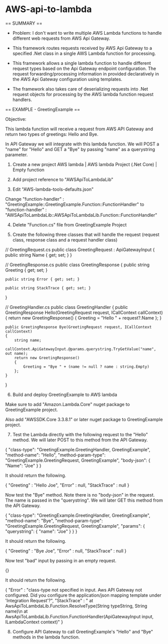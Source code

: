 # AWS-api-to-lambda

== SUMMARY ==

- Problem: I don't want to write multiple AWS Lambda functions to handle different web requests from AWS Api Gateway.

- This framework routes requests received by AWS Api Gateway to a specified .Net class in a single AWS Lambda function for processing.

- This framework allows a single lambda function to handle different request types based on the Api Gateway endpoint configuration.
The request forwarding/processing information in provided declaratively in the AWS Api Gateway configuration using templates.

- The framework also takes care of deserializing requests into .Net request objects for processing by the AWS lambda function request handlers.


== EXAMPLE - GreetingExample ==

Objective: 

This lambda function will receive a request from AWS API Gateway and return
two types of greetings: Hello and Bye.

In API Gateway we will integrate with this lambda function.
We will POST a "name" for "Hello" and GET a "Bye" by passing "name" as a querystring parameter.

1. Create a new project
AWS lambda | AWS lambda Project (.Net Core) | Empty function


2. Add project reference to "AWSApiToLambdaLib"


3. Edit "AWS-lambda-tools-defaults.json"

Change 
"function-handler" : "GreetingExample::GreetingExample.Function::FunctionHandler"
to
"function-handler" : "AWSApiToLambdaLib::AWSApiToLambdaLib.Function::FunctionHandler"


4. Delete "Function.cs" file from GreetingExample Project


5. Create the following three classes that will handle the request (request class, response class and a  request handler class)

// GreetingRequest.cs
public class GreetingRequest : ApiGatewayInput
{
    public string Name { get; set; }
}


// GreetingResponse.cs
public class GreetingResponse
{
    public string Greeting { get; set; }

    public string Error { get; set; }

    public string StackTrace { get; set; }
}


// GreetingHandler.cs
public class GreetingHandler
{
    public GreetingResponse Hello(GreetingRequest request, ICallContext callContext)
    {
        return new GreetingResponse()
        {
            Greeting = "Hello " + request?.Name
        };
    }

    public GreetingResponse Bye(GreetingRequest request, ICallContext callContext)
    {
        string name;
        callContext.ApiGatewayInput.@params.querystring.TryGetValue("name", out name);
        return new GreetingResponse()
        {
            Greeting = "Bye " + (name != null ? name : string.Empty)
        };
    }
}


6. Build and deploy GreetingExample to AWS lambda

Make sure to add "Amazon.Lambda.Core" nuget package to GreetingExample project.

Also add "AWSSDK.Core 3.3.8.1" or later nuget package to GreetingExample project.


7. Test the Lambda directly with the following request to the "Hello" method. 
We will later POST to this method from the API Gateway.

{
    "class-type": "GreetingExample.GreetingHandler, GreetingExample",
    "method-name": "Hello",
    "method-param-type": "GreetingExample.GreetingRequest, GreetingExample",
    "body-json": {
        "Name": "Joe"
    }
}

It should return the following.

{
    "Greeting" : "Hello Joe",
    "Error"    : null,
    "StackTrace" : null
}


Now test the "Bye" method. Note there is no "body-json" in the request.
The name is passed in the "querystring".
We will later GET this method from the API Gateway.

{
    "class-type": "GreetingExample.GreetingHandler, GreetingExample",
    "method-name": "Bye",
    "method-param-type": "GreetingExample.GreetingRequest, GreetingExample",
    "params": {
        "querystring": {
            "name": "Joe"
        }
    }
}

It should return the following.

{
    "Greeting" : "Bye Joe",
    "Error"    : null,
    "StackTrace" : null
}


Now test "bad" input by passing in an empty request.

{}

It should return the following.

{
    "Error" : "class-type not specified in input. Aws API Gateway not configured. Did you configure the application/json mapping template under 'Integration Request'?",
    "StackTrace" : "   at AwsApiToLambdaLib.Function.ResolveType(String typeString, String name)\n   at AwsApiToLambdaLib.Function.FunctionHandler(ApiGatewayInput input, ILambdaContext context)"
}


8. Configure API Gateway to call GreetingExample's "Hello" and "Bye" methods in the lambda function.
